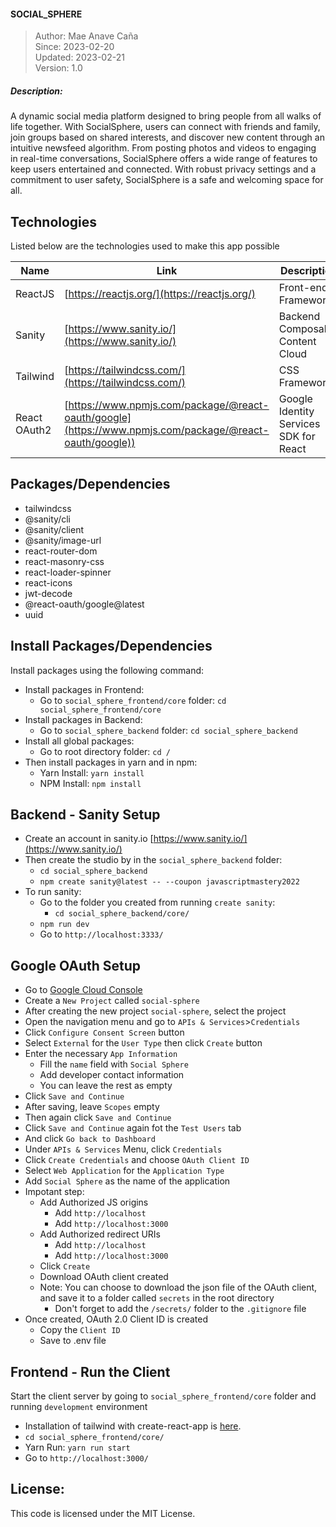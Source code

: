 #### SOCIAL_SPHERE
> Author: Mae Anave Caña    
> Since: 2023-02-20    
> Updated: 2023-02-21    
> Version: 1.0    



##### Description: 
A dynamic social media platform designed to bring people from all walks of life together. With SocialSphere, users can connect with friends and family, join groups based on shared interests, and discover new content through an intuitive newsfeed algorithm. From posting photos and videos to engaging in real-time conversations, SocialSphere offers a wide range of features to keep users entertained and connected. With robust privacy settings and a commitment to user safety, SocialSphere is a safe and welcoming space for all. 



## Technologies
Listed below are the technologies used to make this app possible

| Name | Link | Description |
| ------ | ------ | ------ |
| ReactJS | [https://reactjs.org/](https://reactjs.org/) | Front-end Framework |
| Sanity | [https://www.sanity.io/](https://www.sanity.io/) | Backend Composable Content Cloud |
| Tailwind | [https://tailwindcss.com/](https://tailwindcss.com/) | CSS Framework |
| React OAuth2 | [https://www.npmjs.com/package/@react-oauth/google](https://www.npmjs.com/package/@react-oauth/google)) |  Google Identity Services SDK for React |



## Packages/Dependencies
- tailwindcss
- @sanity/cli
- @sanity/client
- @sanity/image-url
- react-router-dom
- react-masonry-css
- react-loader-spinner
- react-icons
- jwt-decode
- @react-oauth/google@latest
- uuid



## Install Packages/Dependencies
Install packages using the following command:
- Install packages in Frontend:
    - Go to `social_sphere_frontend/core` folder: `cd social_sphere_frontend/core`
- Install packages in Backend:
    - Go to `social_sphere_backend` folder: `cd social_sphere_backend`
- Install all global packages:
    - Go to root directory folder: `cd /`
- Then install packages in yarn and in npm:
    - Yarn Install: `yarn install`
    - NPM Install: `npm install`



## Backend - Sanity Setup
- Create an account in sanity.io [https://www.sanity.io/](https://www.sanity.io/)
- Then create the studio by in the `social_sphere_backend` folder:
    - `cd social_sphere_backend`
    - `npm create sanity@latest -- --coupon javascriptmastery2022`
- To run sanity:
    - Go to the folder you created from running `create sanity`:
        - `cd social_sphere_backend/core/` 
    - `npm run dev`
    - Go to `http://localhost:3333/`



## Google OAuth Setup
- Go to [Google Cloud Console](https://console.cloud.google.com/)
- Create a `New Project` called `social-sphere`
- After creating the new project `social-sphere`, select the project
- Open the navigation menu and go to `APIs & Services`>`Credentials`
- Click `Configure Consent Screen` button
- Select `External` for the `User Type` then click `Create` button
- Enter the necessary `App Information`
    - Fill the `name` field with `Social Sphere`
    - Add developer contact information
    - You can leave the rest as empty
- Click `Save and Continue`
- After saving, leave `Scopes` empty
- Then again click `Save and Continue`
- Click `Save and Continue` again fot the `Test Users` tab
- And click `Go back to Dashboard`
- Under `APIs & Services` Menu, click `Credentials`
- Click `Create Credentials` and choose `OAuth Client ID`
- Select `Web Application` for the `Application Type`
- Add `Social Sphere` as the name of the application
- Impotant step:
    - Add Authorized JS origins
        - Add `http://localhost`
        - Add `http://localhost:3000`
    - Add Authorized redirect URIs
        - Add `http://localhost`
        - Add `http://localhost:3000`
    - Click `Create`
    - Download OAuth client created
    - Note: You can choose to download the json file of the OAuth client, and save it to a folder called `secrets` in the root directory
        - Don't forget to add the `/secrets/` folder to the `.gitignore` file
- Once created, OAuth 2.0 Client ID is created
    - Copy the `Client ID`
    - Save to .env file



## Frontend - Run the Client
Start the client server by going to `social_sphere_frontend/core` folder and running `development` environment
- Installation of tailwind with create-react-app is [here](https://tailwindcss.com/docs/guides/create-react-app).
- `cd social_sphere_frontend/core/`
- Yarn Run: `yarn run start`
- Go to `http://localhost:3000/`



## License: 
This code is licensed under the MIT License.
